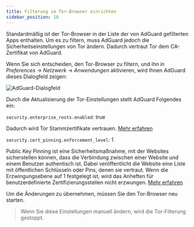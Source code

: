 ```yaml
---
title: Filterung im Tor-Browser einrichten
sidebar_position: 10
---
```


Standardmäßig ist der Tor-Browser in der Liste der von AdGuard gefilterten Apps enthalten. Um es zu filtern, muss AdGuard jedoch die Sicherheitseinstellungen von Tor ändern. Dadurch vertraut Tor dem CA-Zertifikat von AdGuard.

Wenn Sie sich entscheiden, den Tor-Browser zu filtern, und ihn in *Preferences* → *Netzwerk* → *Anwendungen* aktivieren, wird Ihnen AdGuard dieses Dialogfeld zeigen:

![AdGuard-Dialogfeld](https://cdn.adtidy.org/content/kb/ad_blocker/mac/tor-setup.png)

Durch die Aktualisierung der Tor-Einstellungen stellt AdGuard Folgendes ein:

`security.enterprise_roots.enabled`: true

Dadurch wird Tor Stammzertifikate vertrauen. [Mehr erfahren](https://support.mozilla.org/en-US/kb/setting-certificate-authorities-firefox)

`security.cert_pinning.enforcement_level`: 1

Public Key Pinning ist eine Sicherheitsmaßnahme, mit der Websites sicherstellen können, dass die Verbindung zwischen einer Website und einem Benutzer authentisch ist. Dabei veröffentlicht die Website eine Liste mit öffentlichen Schlüsseln oder Pins, denen sie vertraut. Wenn die Erzwingungsebene auf 1 festgelegt ist, wird das Anheften für benutzerdefinierte Zertifizierungsstellen nicht erzwungen. [Mehr erfahren](https://wiki.mozilla.org/SecurityEngineering/Public_Key_Pinning)

Um die Änderungen zu übernehmen, müssen Sie den Tor-Browser neu starten.

> Wenn Sie diese Einstellungen manuell ändern, wird die Tor-Filterung gestoppt.

